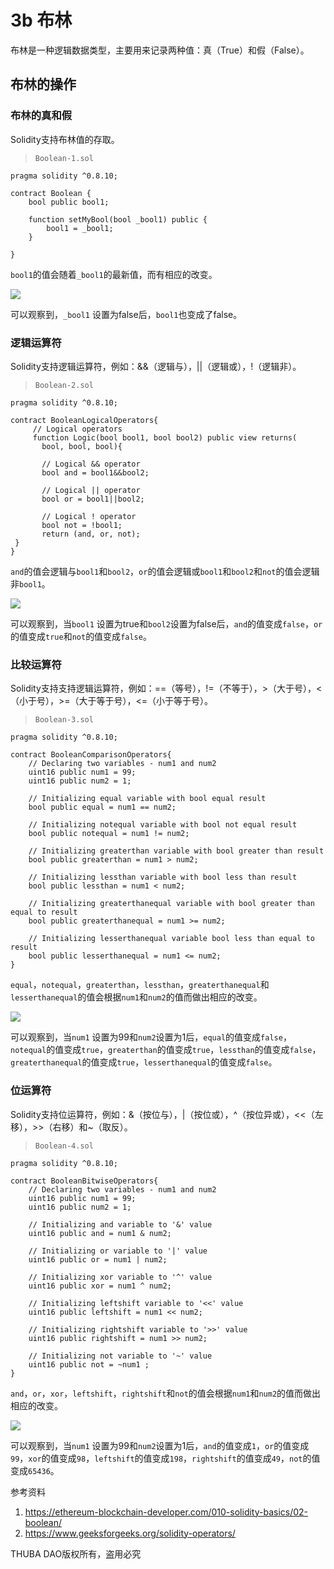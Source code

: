 # 3b 布林

布林是一种逻辑数据类型，主要用来记录两种值：真（True）和假（False）。

## 布林的操作

### 布林的真和假
Solidity支持布林值的存取。

> `Boolean-1.sol`
```
pragma solidity ^0.8.10;

contract Boolean {
    bool public bool1;

    function setMyBool(bool _bool1) public {
        bool1 = _bool1;
    }

}
```

`bool1`的值会随着`_bool1`的最新值，而有相应的改变。

![](./media/1.png)

可以观察到，`_bool1` 设置为false后，`bool1`也变成了false。

### 逻辑运算符
Solidity支持逻辑运算符，例如：&&（逻辑与），||（逻辑或），!（逻辑非）。

> `Boolean-2.sol`
```
pragma solidity ^0.8.10;

contract BooleanLogicalOperators{
     // Logical operators
     function Logic(bool bool1, bool bool2) public view returns(
       bool, bool, bool){
        
       // Logical && operator 
       bool and = bool1&&bool2;
        
       // Logical || operator 
       bool or = bool1||bool2;
        
       // Logical ! operator
       bool not = !bool1;
       return (and, or, not);
 }
}
```

`and`的值会逻辑与`bool1`和`bool2`，`or`的值会逻辑或`bool1`和`bool2`和`not`的值会逻辑非`bool1`。

![](./media/2.png)

可以观察到，当`bool1` 设置为true和`bool2`设置为false后，`and`的值变成`false`，`or`的值变成`true`和`not`的值变成`false`。

### 比较运算符
Solidity支持支持逻辑运算符，例如：==（等号），!=（不等于），>（大于号），<（小于号），>=（大于等于号），<=（小于等于号）。

> `Boolean-3.sol`
```
pragma solidity ^0.8.10;

contract BooleanComparisonOperators{
    // Declaring two variables - num1 and num2
    uint16 public num1 = 99;
    uint16 public num2 = 1;
 
    // Initializing equal variable with bool equal result
    bool public equal = num1 == num2;
 
    // Initializing notequal variable with bool not equal result
    bool public notequal = num1 != num2;
    
    // Initializing greaterthan variable with bool greater than result
    bool public greaterthan = num1 > num2;
 
    // Initializing lessthan variable with bool less than result
    bool public lessthan = num1 < num2;
 
    // Initializing greaterthanequal variable with bool greater than equal to result
    bool public greaterthanequal = num1 >= num2;
 
    // Initializing lesserthanequal variable bool less than equal to result
    bool public lesserthanequal = num1 <= num2;
}
```

`equal`，`notequal`，`greaterthan`，`lessthan`，`greaterthanequal`和`lesserthanequal`的值会根据`num1`和`num2`的值而做出相应的改变。

![](./media/3.png)

可以观察到，当`num1` 设置为99和`num2`设置为1后，`equal`的值变成`false`，`notequal`的值变成`true`，`greaterthan`的值变成`true`，`lessthan`的值变成`false`，`greaterthanequal`的值变成`true`，`lesserthanequal`的值变成`false`。

### 位运算符
Solidity支持位运算符，例如：&（按位与），|（按位或），^（按位异或），<<（左移），>>（右移）和~（取反）。

> `Boolean-4.sol`
```
pragma solidity ^0.8.10;

contract BooleanBitwiseOperators{
    // Declaring two variables - num1 and num2
    uint16 public num1 = 99;
    uint16 public num2 = 1;
 
    // Initializing and variable to '&' value
    uint16 public and = num1 & num2;
 
    // Initializing or variable to '|' value
    uint16 public or = num1 | num2;
 
    // Initializing xor variable to '^' value
    uint16 public xor = num1 ^ num2;
 
    // Initializing leftshift variable to '<<' value
    uint16 public leftshift = num1 << num2;
 
    // Initializing rightshift variable to '>>' value
    uint16 public rightshift = num1 >> num2;
   
    // Initializing not variable to '~' value
    uint16 public not = ~num1 ;
}
```

`and`，`or`，`xor`，`leftshift`，`rightshift`和`not`的值会根据`num1`和`num2`的值而做出相应的改变。

![](./media/4.png)

可以观察到，当`num1` 设置为99和`num2`设置为1后，`and`的值变成`1`，`or`的值变成`99`，`xor`的值变成`98`，`leftshift`的值变成`198`，`rightshift`的值变成`49`，`not`的值变成`65436`。

参考资料
1. https://ethereum-blockchain-developer.com/010-solidity-basics/02-boolean/
2. https://www.geeksforgeeks.org/solidity-operators/

THUBA DAO版权所有，盗用必究
